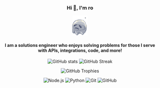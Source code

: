 <div align = "center">
<h3>Hi 👋, I'm ro</h3>
<p align="center">
<img src="3.gif" width="50"/>
</p>
<h4> I am a solutions engineer who enjoys solving problems for those I serve with APIs, integrations, code, and more! </h4>
<p>

![GitHub stats](https://github-readme-stats.vercel.app/api?username=roronoaBoi&show_icons=true&theme=highcontrast)
![GitHub Streak](https://github-readme-streak-stats.herokuapp.com/?user=roronoaBoi&theme=highcontrast)

</p>

![GitHub Trophies](https://github-profile-trophy.vercel.app/?username=roronoaBoi&theme=tokyonight)

![Node.js](https://img.shields.io/badge/Node.js-339933?style=for-the-badge&logo=nodedotjs&logoColor=white)
![Python](https://img.shields.io/badge/Python-3776AB?style=for-the-badge&logo=python&logoColor=white)
![Git](https://img.shields.io/badge/Git-F05032?style=for-the-badge&logo=git&logoColor=white)
![GitHub](https://img.shields.io/badge/GitHub-181717?style=for-the-badge&logo=github&logoColor=white)

</div>

